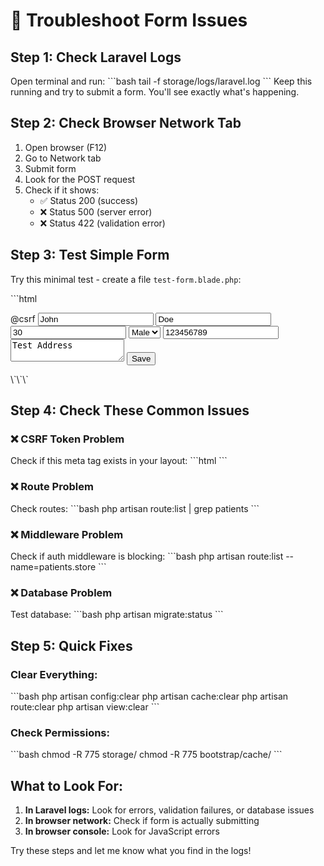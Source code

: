 # 🔧 Troubleshoot Form Issues

## Step 1: Check Laravel Logs
Open terminal and run:
\`\`\`bash
tail -f storage/logs/laravel.log
\`\`\`
Keep this running and try to submit a form. You'll see exactly what's happening.

## Step 2: Check Browser Network Tab
1. Open browser (F12)
2. Go to Network tab
3. Submit form
4. Look for the POST request
5. Check if it shows:
   - ✅ Status 200 (success)
   - ❌ Status 500 (server error)
   - ❌ Status 422 (validation error)

## Step 3: Test Simple Form
Try this minimal test - create a file `test-form.blade.php`:

\`\`\`html
<!DOCTYPE html>
<html>
<head>
    <meta name="csrf-token" content="{{ csrf_token() }}">
</head>
<body>
    <form action="{{ route('patients.store') }}" method="POST">
        @csrf
        <input type="text" name="first_name" value="John" required>
        <input type="text" name="last_name" value="Doe" required>
        <input type="number" name="age" value="30" required>
        <select name="gender" required>
            <option value="male">Male</option>
        </select>
        <input type="text" name="contact" value="123456789" required>
        <textarea name="address" required>Test Address</textarea>
        <button type="submit">Save</button>
    </form>
</body>
</html>
\`\`\`

## Step 4: Check These Common Issues

### ❌ **CSRF Token Problem**
Check if this meta tag exists in your layout:
\`\`\`html
<meta name="csrf-token" content="{{ csrf_token() }}">
\`\`\`

### ❌ **Route Problem**
Check routes:
\`\`\`bash
php artisan route:list | grep patients
\`\`\`

### ❌ **Middleware Problem**
Check if auth middleware is blocking:
\`\`\`bash
php artisan route:list --name=patients.store
\`\`\`

### ❌ **Database Problem**
Test database:
\`\`\`bash
php artisan migrate:status
\`\`\`

## Step 5: Quick Fixes

### Clear Everything:
\`\`\`bash
php artisan config:clear
php artisan cache:clear
php artisan route:clear
php artisan view:clear
\`\`\`

### Check Permissions:
\`\`\`bash
chmod -R 775 storage/
chmod -R 775 bootstrap/cache/
\`\`\`

## What to Look For:

1. **In Laravel logs:** Look for errors, validation failures, or database issues
2. **In browser network:** Check if form is actually submitting
3. **In browser console:** Look for JavaScript errors

Try these steps and let me know what you find in the logs!
